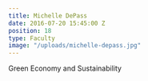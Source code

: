 ```yaml
---
title: Michelle DePass
date: 2016-07-20 15:45:00 Z
position: 18
type: Faculty
image: "/uploads/michelle-depass.jpg"
---
```


Green Economy and Sustainability
